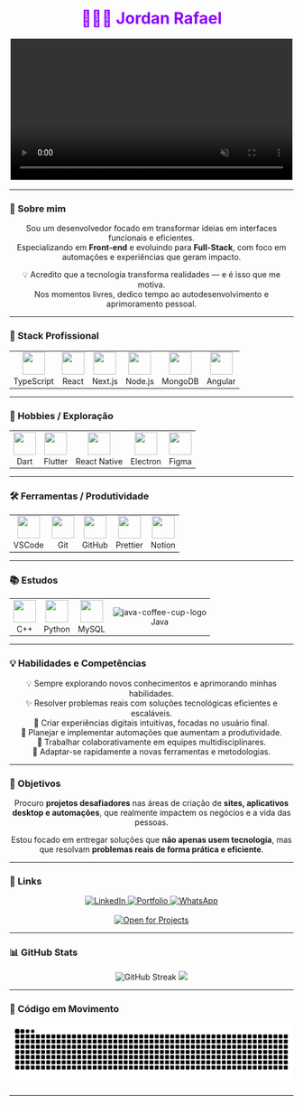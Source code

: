 <h1 align="center" style="color:#8c00ff">👨🏿‍💻 Jordan Rafael</h1>

<div align="center">
<video src="https://github.com/user-attachments/assets/643937ea-71d8-4b5e-8962-fddd682e369b" 
       width="500" autoplay loop muted playsinline></video>

</div>


---
<div align="start">

  ### 👋 Sobre mim
</div>

<div align="center">
 
  Sou um desenvolvedor focado em transformar ideias em interfaces funcionais e eficientes.<br>
  Especializando em **Front-end** e evoluindo para **Full-Stack**, com foco em automações e experiências que geram impacto.
  
  💡 Acredito que a tecnologia transforma realidades — e é isso que me motiva.<br>
  Nos momentos livres, dedico tempo ao autodesenvolvimento e aprimoramento pessoal.

</div>

---




<div>
  
<div align="start">
       
  ### 🚀 Stack Profissional
</div>


<table border="0" cellspacing="0" cellpadding="0" align="center">
  <tr>
    <td align="center">
      <img src="https://cdn.jsdelivr.net/gh/devicons/devicon/icons/typescript/typescript-original.svg" width="40" height="40"/><br>TypeScript
    </td>
    <td align="center">
      <img src="https://cdn.jsdelivr.net/gh/devicons/devicon/icons/react/react-original.svg" width="40" height="40"/><br>React
    </td>
    <td align="center">
      <img src="https://cdn.jsdelivr.net/gh/devicons/devicon@latest/icons/nextjs/nextjs-original.svg" width="40" height="40"/><br>Next.js
    </td>
    <td align="center">
      <img src="https://cdn.jsdelivr.net/gh/devicons/devicon/icons/nodejs/nodejs-original-wordmark.svg" width="40" height="40"/><br>Node.js
    </td>
    <td align="center">
      <img src="https://cdn.jsdelivr.net/gh/devicons/devicon/icons/mongodb/mongodb-original.svg" width="40" height="40"/><br>MongoDB
    </td>
    <td align="center">
      <img src="https://www.svgrepo.com/show/303230/angular-icon-logo.svg" width="40" height="40"/><br>Angular
    </td>
  </tr>
</table>

---

<div align="start">

  ### 🎯 Hobbies / Exploração
</div>


<table border="0" cellspacing="0" cellpadding="0" align="center">
  <tr>
    <td align="center">
      <img src="https://cdn.jsdelivr.net/gh/devicons/devicon/icons/dart/dart-original.svg" width="40" height="40"/><br>Dart
    </td>
    <td align="center">
      <img src="https://cdn.jsdelivr.net/gh/devicons/devicon/icons/flutter/flutter-original.svg" width="40" height="40"/><br>Flutter
    </td>
    <td align="center">
      <img src="https://cdn.jsdelivr.net/gh/devicons/devicon/icons/react/react-original.svg" width="40" height="40"/><br>React Native
    </td>
    <td align="center">
      <img src="https://cdn.jsdelivr.net/gh/devicons/devicon/icons/electron/electron-original.svg" width="40" height="40"/><br>Electron
    </td>
    <td align="center">
      <img src="https://cdn.jsdelivr.net/gh/devicons/devicon/icons/figma/figma-original.svg" width="40" height="40"/><br>Figma
    </td>
  </tr>
</table>

---
<div align="start">

  ### 🛠️ Ferramentas / Produtividade
</div>

<table border="0" cellspacing="0" cellpadding="0" align="center">
  <tr>
    <td align="center">
      <img src="https://cdn.jsdelivr.net/gh/devicons/devicon/icons/vscode/vscode-original.svg" width="40" height="40"/><br>VSCode
    </td>
    <td align="center">
      <img src="https://cdn.jsdelivr.net/gh/devicons/devicon/icons/git/git-original.svg" width="40" height="40"/><br>Git
    </td>
    <td align="center">
      <img src="https://cdn.jsdelivr.net/gh/devicons/devicon/icons/github/github-original.svg" width="40" height="40"/><br>GitHub
    </td>
    <td align="center">
      <img src="https://prettier.io/icon.png" width="40" height="40"/><br>Prettier
    </td>
    <td align="center">
      <img src="https://img.icons8.com/color/48/000000/notion.png" width="40" height="40"/><br>Notion
    </td>
  </tr>
</table>

---
<div align="start">
       
  ### 📚 Estudos
</div>


<table border="0" cellspacing="0" cellpadding="0" align="center">
  <tr>
    <td align="center">
      <img src="https://cdn.jsdelivr.net/gh/devicons/devicon/icons/cplusplus/cplusplus-original.svg" width="40" height="40"/><br>C++
    </td>
    <td align="center">
      <img src="https://cdn.jsdelivr.net/gh/devicons/devicon/icons/python/python-original.svg" width="40" height="40"/><br>Python
    </td>
    <td align="center">
      <img src="https://cdn.jsdelivr.net/gh/devicons/devicon/icons/mysql/mysql-original.svg" width="40" height="40"/><br>MySQL
    </td>
    <td align="center">
      <img src="https://img.icons8.com/nolan/64/java-coffee-cup-logo.png" alt="java-coffee-cup-logo" width="40" height="40"/><br>Java
    </td>
<!--     <td align="center">
      <img src="https://img.icons8.com/color/48/c-sharp-logo-2.png" width="40" height="40" alt="c-sharp-logo-2"/><br>C#
    </td> -->
  </tr>
</table>
       
</div>

---
<div align="start">

  ### 💡 Habilidades e Competências
</div>

<div align="center">
  💡 Sempre explorando novos conhecimentos e aprimorando minhas habilidades.<br>
  ✨ Resolver problemas reais com soluções tecnológicas eficientes e escaláveis.<br>
  🎯 Criar experiências digitais intuitivas, focadas no usuário final.<br>
  🤖 Planejar e implementar automações que aumentam a produtividade.<br>
  🤝 Trabalhar colaborativamente em equipes multidisciplinares.<br>
  🚀 Adaptar-se rapidamente a novas ferramentas e metodologias.<br>
</div>



---

<!-- <div align="start">
       
  ### 📁 Projetos Recentes
</div>


<div align="center">
  🤖 [Chatbot WhatsApp](https://wa.me/5511954378787?text=Quero+criar+um+chatbot)
  Bot inteligente para automação de atendimento e interações no WhatsApp.
  
  🌐 [Portfólio Online](https://devjordan.vercel.app/)
  Mostra meus **projetos, habilidades** e tecnologias que domino.
  
  🖼️ [Gerador de Logos com IA](https://logo-ai-five.vercel.app/)
  Projeto em construção que utiliza **Inteligência Artificial** para gerar logos sob medida.
</div> -->


<div align="start">

  ### 🎯 Objetivos
</div>

<div align="center">

  Procuro **projetos desafiadores** nas áreas de criação de **sites, aplicativos desktop e automações**, que realmente impactem os negócios e a vida das pessoas.<br>  

  Estou focado em entregar soluções que **não apenas usem tecnologia**, mas que resolvam **problemas reais de forma prática e eficiente**.

</div>


---

<div align="start">

  ### 🔗 Links
</div>

<p align="center">
  <a href="https://www.linkedin.com/in/jordan-rafael-474449328/" target="_blank">
    <img src="https://img.shields.io/badge/LinkedIn-0077B5?style=for-the-badge&logo=linkedin&logoColor=white" alt="LinkedIn" />
  </a>
  <a href="https://devjordan.vercel.app/" target="_blank">
    <img src="https://img.shields.io/badge/Portfolio-6f42c1?style=for-the-badge&logo=github&logoColor=white" alt="Portfolio" />
  </a>
  <a href="https://api.whatsapp.com/send/?phone=5511954378787&text=Quero+criar+um+projeto&type=phone_number&app_absent=0" target="_blank">
    <img src="https://img.shields.io/badge/WhatsApp-25D366?style=for-the-badge&logo=whatsapp&logoColor=white" alt="WhatsApp" />
  </a>
  <br/>
  <br/>
  <a href="https://api.whatsapp.com/send/?phone=5511954378787&text=Quero+criar+um+projeto&type=phone_number&app_absent=0" target="_blank">   
  <img src="https://img.shields.io/badge/Aberto%20a%20novos Projetos-Sim-brightgreen?style=for-the-badge" alt="Open for Projects" />
  </a>
</p>

---
<div align="start">
  
  ### 📊 GitHub Stats
</div>

<div align="center">
<img src="https://github-readme-streak-stats.herokuapp.com?user=jordanrafaell&theme=algolia&hide_border=true&locale=pt_BR&short_numbers=true" alt="GitHub Streak" width="410"/>
<img src="https://github-readme-stats.vercel.app/api/top-langs/?username=jordanrafaell&layout=compact&theme=algolia&hide_title=true&langs_count=10&card_width=400&scale=2&hide=Swift,C,CMake,kotlin,Objective-C" />
</div>


---
<div align="start">

  ### 🐍 Código em Movimento
</div>

<p align="center">
  <img src="https://raw.githubusercontent.com/jordanrafaell/jordanrafaell/output/snake.svg" alt="Snake animation" />
</p>

---



